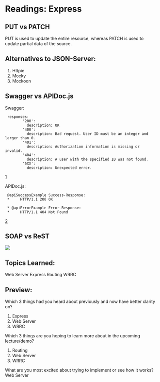 # Readings: Express


## PUT vs PATCH

PUT is used to update the entire resource, whereas PATCH is used to update partial data of the source.

## Alternatives to JSON-Server:

1. Httpie
2. Mocky
3. Mockoon

## Swagger vs APIDoc.js

Swagger:

```
 responses:
        '200':
          description: OK
        '400':
          description: Bad request. User ID must be an integer and larger than 0.
        '401':
          description: Authorization information is missing or invalid.
        '404':
          description: A user with the specified ID was not found.
        '5XX':
          description: Unexpected error.
``` 
[1](https://swagger.io/docs/specification/describing-responses/)

APIDoc.js:

```
 @apiSuccessExample Success-Response:
 *     HTTP/1.1 200 OK
 
 * @apiErrorExample Error-Response:
 *     HTTP/1.1 404 Not Found
```
[2](https://apidocjs.com/#params)

## SOAP vs ReST

![](https://3.bp.blogspot.com/-zg3xuzcWTXg/Vaj0gLvGabI/AAAAAAAADZU/fhE-v_AXJFA/w1200-h630-p-k-no-nu/SOAP%2Bvs%2BREST%2Bin%2BJava.png)


## Topics Learned:

Web Server
Express
Routing
WRRC

## Preview:

Which 3 things had you heard about previously and now have better clarity on?

1. Express
2. Web Server
3. WRRC

Which 3 things are you hoping to learn more about in the upcoming lecture/demo?
1. Routing
2. Web Server
3. WRRC

What are you most excited about trying to implement or see how it works?
Web Server

